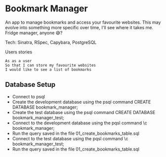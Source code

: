 # Bookmark Manager

An app to manage bookmarks and access your favourite websites. This may evolve into something more specific over time, I'll see where it takes me. Fridge manager, anyone 😅?

Tech: Sinatra, RSpec, Capybara, PostgreSQL

Users stories

```
As as a user
So that I can store my favourite websites
I would like to see a list of bookmarks
```

## Database Setup

- Connect to psql
- Create the development database using the psql command CREATE DATABASE bookmark_manager;
- Create the test database using the psql command CREATE DATABASE bookmark_manager_test;
- Connect to the development database using the pqsl command \c bookmark_manager;
- Run the query saved in the file 01_create_bookmarks_table.sql
- Connect to the test database using the pqsl command \c bookmark_manager_test;
- Run the query saved in the file 01_create_bookmarks_table.sql
